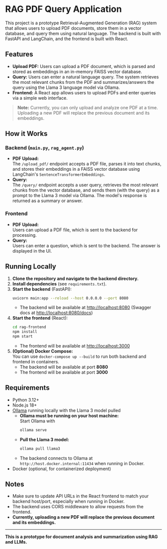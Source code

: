 # RAG PDF Query Application

This project is a prototype Retrieval-Augmented Generation (RAG) system that allows users to upload PDF documents, store them in a vector database, and query them using natural language. The backend is built with FastAPI and LangChain, and the frontend is built with React.

## Features

- **Upload PDF:** Users can upload a PDF document, which is parsed and stored as embeddings in an in-memory FAISS vector database.
- **Query:** Users can enter a natural language query. The system retrieves the most relevant chunks from the PDF and summarizes/answers the query using the Llama 3 language model via Ollama.
- **Frontend:** A React app allows users to upload PDFs and enter queries via a simple web interface.

> **Note:** Currently, you can only upload and analyze one PDF at a time. Uploading a new PDF will replace the previous document and its embeddings.

## How it Works

### Backend (`main.py`, `rag_agent.py`)

- **PDF Upload:**  
  The `/upload_pdf/` endpoint accepts a PDF file, parses it into text chunks, and stores their embeddings in a FAISS vector database using LangChain's `SentenceTransformerEmbeddings`.
- **Query:**  
  The `/query/` endpoint accepts a user query, retrieves the most relevant chunks from the vector database, and sends them (with the query) as a prompt to the Llama 3 model via Ollama. The model's response is returned as a summary or answer.

### Frontend

- **PDF Upload:**  
  Users can upload a PDF file, which is sent to the backend for processing.
- **Query:**  
  Users can enter a question, which is sent to the backend. The answer is displayed in the UI.

## Running Locally

1. **Clone the repository and navigate to the backend directory.**
2. **Install dependencies** (see `requirements.txt`).
3. **Start the backend** (FastAPI):
   ```sh
   uvicorn main:app --reload --host 0.0.0.0 --port 8080
   ```
   - The backend will be available at [http://localhost:8080](http://localhost:8080) (Swagger docs at [http://localhost:8080/docs](http://localhost:8080/docs))
4. **Start the frontend** (React):
   ```sh
   cd rag-frontend
   npm install
   npm start
   ```
   - The frontend will be available at [http://localhost:3000](http://localhost:3000)
5. **(Optional) Docker Compose:**  
   You can use `docker-compose up --build` to run both backend and frontend in containers.
   - The backend will be available at port **8080**
   - The frontend will be available at port **3000**

## Requirements

- Python 3.12+
- Node.js 18+
- [Ollama](https://ollama.com/) running locally with the Llama 3 model pulled
    - **Ollama must be running on your host machine:**  
      Start Ollama with  
      ```sh
      ollama serve
      ```
    - **Pull the Llama 3 model:**  
      ```sh
      ollama pull llama3
      ```
    - The backend connects to Ollama at `http://host.docker.internal:11434` when running in Docker.
- Docker (optional, for containerized deployment)

## Notes

- Make sure to update API URLs in the React frontend to match your backend host/port, especially when running in Docker.
- The backend uses CORS middleware to allow requests from the frontend.
- **Currently, uploading a new PDF will replace the previous document and its embeddings.**

---

**This is a prototype for document analysis and summarization using RAG and LLMs.**